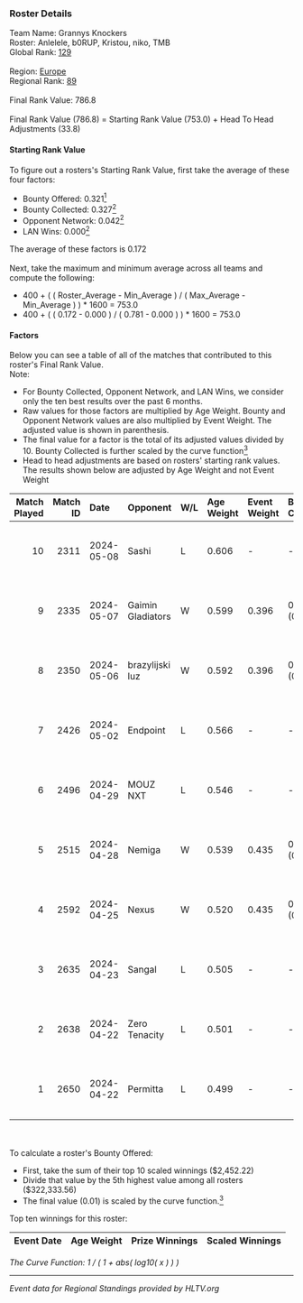 ### Roster Details<br />
Team Name: Grannys Knockers<br />
Roster: Anlelele, b0RUP, Kristou, niko, TMB<br />
Global Rank: [129](../standings_global.md)<br />
<br />
Region: [Europe]( ../standings_europe.md)<br />
Regional Rank: [89]( ../standings_europe.md)<br />
<br />
Final Rank Value:  786.8<br />
<br />
Final Rank Value (786.8) = Starting Rank Value (753.0) + Head To Head Adjustments (33.8)<br />

#### Starting Rank Value<br />
To figure out a rosters's Starting Rank Value, first take the average of these four factors:<br />
- Bounty Offered: 0.321[<sup>1</sup>](#table2)
- Bounty Collected: 0.327[<sup>2</sup>](#table1)
- Opponent Network: 0.042[<sup>2</sup>](#table1)
- LAN Wins: 0.000[<sup>2</sup>](#table1)

The average of these factors is 0.172<br />
<br />
Next, take the maximum and minimum average across all teams and compute the following:<br />
- 400 + ( ( Roster_Average - Min_Average ) / ( Max_Average - Min_Average ) ) * 1600 = 753.0
- 400 + ( ( 0.172 - 0.000 ) / ( 0.781 - 0.000 ) ) * 1600 = 753.0


#### Factors<br />
Below you can see a table of all of the matches that contributed to this roster's Final Rank Value.<br />
Note:<br />

- For Bounty Collected, Opponent Network, and LAN Wins, we consider only the ten best results over the past 6 months.
- Raw values for those factors are multiplied by Age Weight. Bounty and Opponent Network values are also multiplied by Event Weight. The adjusted value is shown in parenthesis.
- The final value for a factor is the total of its adjusted values divided by 10. Bounty Collected is further scaled by the curve function[<sup>3</sup>](#curveFunction)
- Head to head adjustments are based on rosters' starting rank values. The results shown below are adjusted by Age Weight and not Event Weight
<span id="table1"></span><br />


| Match Played | Match ID | Date       | Opponent          | W/L | Age Weight | Event Weight | Bounty Collected | Opponent Network | LAN Wins  | H2H Adj. | Roster                              |
| -: | -: | :- | :- | :- | :- | :- | :- | :- | :- | -: | :- |
|           10 |     2311 | 2024-05-08 | Sashi             | L   | 0.606      | -            | -                | -                | -         |    -1.66 | Anlelele, b0RUP, Kristou, niko, TMB |
|            9 |     2335 | 2024-05-07 | Gaimin Gladiators | W   | 0.599      | 0.396        | 0.037 (0.009)    | 0.346 (0.082)    | 0 (0.000) |    14.70 | Anlelele, b0RUP, Kristou, niko, TMB |
|            8 |     2350 | 2024-05-06 | brazylijski luz   | W   | 0.592      | 0.396        | 0.008 (0.002)    | 0.260 (0.061)    | 0 (0.000) |    11.26 | Anlelele, b0RUP, Kristou, niko, TMB |
|            7 |     2426 | 2024-05-02 | Endpoint          | L   | 0.566      | -            | -                | -                | -         |    -5.37 | Anlelele, b0RUP, Kristou, niko, TMB |
|            6 |     2496 | 2024-04-29 | MOUZ NXT          | L   | 0.546      | -            | -                | -                | -         |    -3.09 | b0RUP, Kristou, niko, refrezh, TMB  |
|            5 |     2515 | 2024-04-28 | Nemiga            | W   | 0.539      | 0.435        | 0.316 (0.074)    | 0.731 (0.171)    | 0 (0.000) |    15.44 | b0RUP, Kristou, niko, refrezh, TMB  |
|            4 |     2592 | 2024-04-25 | Nexus             | W   | 0.520      | 0.435        | 0.014 (0.003)    | 0.464 (0.105)    | 0 (0.000) |    10.14 | b0RUP, Kristou, niko, refrezh, TMB  |
|            3 |     2635 | 2024-04-23 | Sangal            | L   | 0.505      | -            | -                | -                | -         |    -1.75 | Anlelele, b0RUP, Kristou, niko, TMB |
|            2 |     2638 | 2024-04-22 | Zero Tenacity     | L   | 0.501      | -            | -                | -                | -         |    -2.18 | b0RUP, Kristou, niko, refrezh, TMB  |
|            1 |     2650 | 2024-04-22 | Permitta          | L   | 0.499      | -            | -                | -                | -         |    -3.70 | b0RUP, Kristou, niko, refrezh, TMB  |

<br />
<span id="table2"></span><br />
To calculate a roster's Bounty Offered:<br />

- First, take the sum of their top 10 scaled winnings ($2,452.22)
- Divide that value by the 5th highest value among all rosters ($322,333.56)
- The final value (0.01) is scaled by the curve function.[<sup>3</sup>](#curveFunction)

Top ten winnings for this roster:<br />

| Event Date | Age Weight | Prize Winnings | Scaled Winnings |
| :- | -: | :- | :- |


<span id="curveFunction"></span>_The Curve Function: 1 / ( 1 + abs( log10( x ) ) )_<br />

---
_Event data for Regional Standings provided by HLTV.org_<br />

